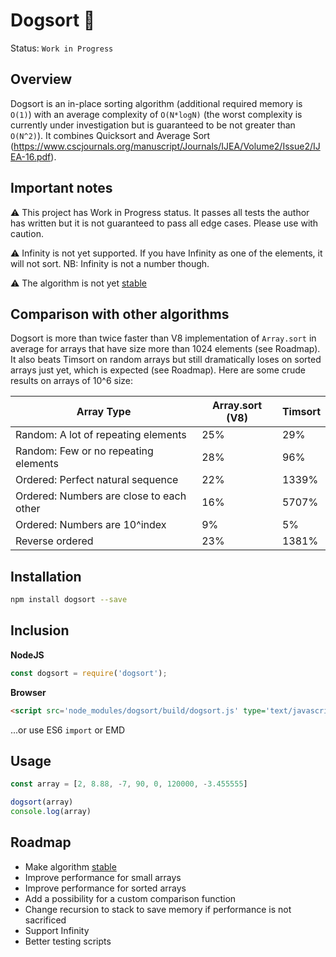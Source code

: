 
# Dogsort 🐶

Status: `Work in Progress`

## Overview

Dogsort is an in-place sorting algorithm (additional required memory is `O(1)`) with an average complexity of `O(N*logN)` (the worst complexity is currently under investigation but is guaranteed to be not greater than `O(N^2)`). It combines Quicksort and Average Sort (https://www.cscjournals.org/manuscript/Journals/IJEA/Volume2/Issue2/IJEA-16.pdf).

## Important notes

⚠️ This project has Work in Progress status. It passes all tests the author has written but it is not guaranteed to pass all edge cases. Please use with caution.

⚠️ Infinity is not yet supported. If you have Infinity as one of the elements, it will not sort. NB: Infinity is not a number though.

⚠️ The algorithm is not yet [stable](https://en.wikipedia.org/wiki/Sorting_algorithm)

## Comparison with other algorithms

Dogsort is more than twice faster than V8 implementation of `Array.sort` in average for arrays that have size more than 1024 elements (see Roadmap). It also beats Timsort on random arrays but still dramatically loses on sorted arrays just yet, which is expected (see Roadmap). Here are some crude results on arrays of 10^6 size:

| Array Type  | Array.sort (V8) | Timsort |
| ------------- | ------------- | ------------- |
| Random: A lot of repeating elements  | 25% | 29% |
| Random: Few or no repeating elements  | 28% | 96% |
| Ordered: Perfect natural sequence  | 22% | 1339% |
| Ordered: Numbers are close to each other  | 16% | 5707% |
| Ordered: Numbers are 10^index | 9% | 5% |
| Reverse ordered | 23% | 1381% |

## Installation

```sh
npm install dogsort --save
```

## Inclusion

**NodeJS**

```js
const dogsort = require('dogsort');
```

**Browser**

```html
<script src='node_modules/dogsort/build/dogsort.js' type='text/javascript'></script>
```
...or use ES6 `import` or EMD

## Usage

```js
const array = [2, 8.88, -7, 90, 0, 120000, -3.455555]

dogsort(array)
console.log(array)
```

## Roadmap

- Make algorithm [stable](https://en.wikipedia.org/wiki/Sorting_algorithm)
- Improve performance for small arrays
- Improve performance for sorted arrays
- Add a possibility for a custom comparison function
- Change recursion to stack to save memory if performance is not sacrificed
- Support Infinity
- Better testing scripts
